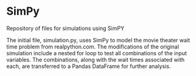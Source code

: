 # SimPy
Repository of files for simulations using SimPY

The initial file, simulation.py, uses SimPy to model the movie theater wait time problem from realpython.com. The modifications of the original simulation include a nested for loop to test all combinations of the input variables. The combinations, along with the wait times associated with each, are transferred to a Pandas DataFrame for further analysis.
